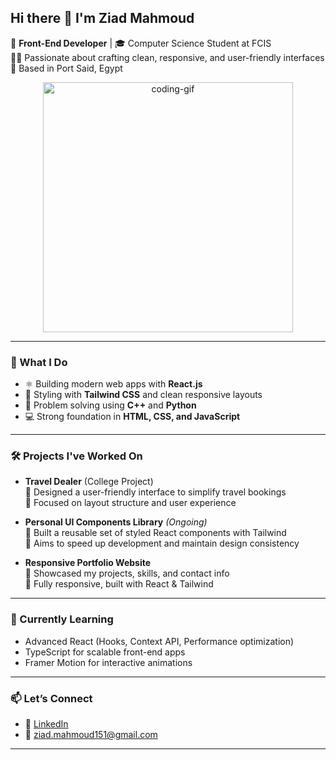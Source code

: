## Hi there 👋 I'm Ziad Mahmoud

🚀 **Front-End Developer** | 🎓 Computer Science Student at FCIS  
👨‍💻 Passionate about crafting clean, responsive, and user-friendly interfaces  
📍 Based in Port Said, Egypt  

<p align="center">
  <img src="https://media.giphy.com/media/qgQUggAC3Pfv687qPC/giphy.gif" alt="coding-gif" width="400" />
</p>

---

### 💼 What I Do
- ⚛️ Building modern web apps with **React.js**
- 🎨 Styling with **Tailwind CSS** and clean responsive layouts
- 🧠 Problem solving using **C++** and **Python**
- 💻 Strong foundation in **HTML, CSS, and JavaScript**

---

### 🛠️ Projects I've Worked On
- **Travel Dealer** (College Project)  
  🔹 Designed a user-friendly interface to simplify travel bookings  
  🔹 Focused on layout structure and user experience

- **Personal UI Components Library** *(Ongoing)*  
  🔹 Built a reusable set of styled React components with Tailwind  
  🔹 Aims to speed up development and maintain design consistency

- **Responsive Portfolio Website**  
  🔹 Showcased my projects, skills, and contact info  
  🔹 Fully responsive, built with React & Tailwind

---

### 🌱 Currently Learning
- Advanced React (Hooks, Context API, Performance optimization)  
- TypeScript for scalable front-end apps  
- Framer Motion for interactive animations

---

### 📫 Let’s Connect
- 💼 [LinkedIn]([https://www.linkedin.com/in/ziad-mahmoud151](https://www.linkedin.com/in/ziadzaki1/))  
- 📧 ziad.mahmoud151@gmail.com  

---
